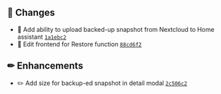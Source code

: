 ## 🔨 Changes

- :hammer: Add ability to upload backed-up snapshot from Nextcloud to Home assistant  [`1a1ebc2`](https://github.com/Sebclem/hassio-nextcloud-backup/commit/1a1ebc252bcc4698ef639dfc9002148a60b0f66a)
- :hammer: Edit frontend for Restore function [`88cd6f2`](https://github.com/Sebclem/hassio-nextcloud-backup/commit/88cd6f2c4598f45635acc6b86f29207593e43d28)

## ✏ Enhancements

- :pencil2: Add size for backup-ed snapshot in detail modal [`2c506c2`](https://github.com/Sebclem/hassio-nextcloud-backup/commit/2c506c2e69a675b04025fcf71ff47842c6ccb960)